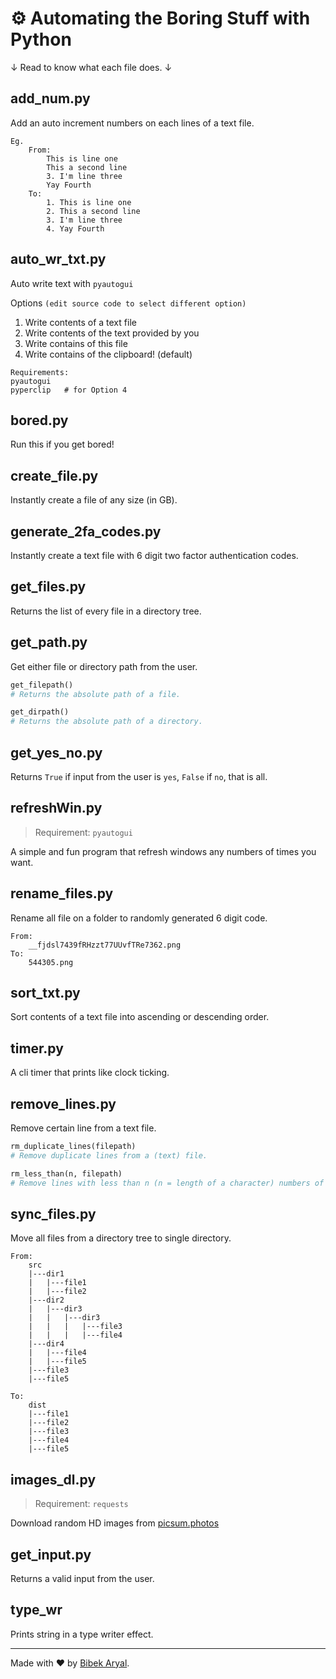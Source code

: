 # ⚙️ Automating the Boring Stuff with Python

↓ Read to know what each file does. ↓

## add_num.py

Add an auto increment numbers on each lines of a text file.

```text
Eg.
    From:
        This is line one
        This a second line
        3. I'm line three
        Yay Fourth
    To:
        1. This is line one
        2. This a second line
        3. I'm line three
        4. Yay Fourth
```

## auto_wr_txt.py

Auto write text with `pyautogui`

Options `(edit source code to select different option)`

1. Write contents of a text file
2. Write contents of the text provided by you
3. Write contains of this file
4. Write contains of the clipboard! (default)

```text
Requirements:
pyautogui
pyperclip   # for Option 4
```

## bored.py

Run this if you get bored!

## create_file.py

Instantly create a file of any size (in GB).

## generate_2fa_codes.py

Instantly create a text file with 6 digit two factor authentication codes.

## get_files.py

Returns the list of every file in a directory tree.

## get_path.py

Get either file or directory path from the user.

```python
get_filepath()
# Returns the absolute path of a file.

get_dirpath()
# Returns the absolute path of a directory.
```

## get_yes_no.py

Returns `True` if input from the user is `yes`, `False` if `no`, that is all.

## refreshWin.py

> Requirement: `pyautogui`

A simple and fun program that refresh windows any numbers of times you want.

## rename_files.py

Rename all file on a folder to randomly generated 6 digit code.

```text
From:
    __fjdsl7439fRHzzt77UUvfTRe7362.png
To:
    544305.png
```

## sort_txt.py

Sort contents of a text file into ascending or descending order.

## timer.py

A cli timer that prints like clock ticking.

## remove_lines.py

Remove certain line from a text file.

```python
rm_duplicate_lines(filepath)
# Remove duplicate lines from a (text) file.

rm_less_than(n, filepath)
# Remove lines with less than n (n = length of a character) numbers of characters from a file.
```

## sync_files.py

Move all files from a directory tree to single directory.

```text
From:
    src
    |---dir1
    |   |---file1
    |   |---file2
    |---dir2
    |   |---dir3
    |   |   |---dir3
    |   |   |   |---file3
    |   |   |   |---file4
    |---dir4
    |   |---file4
    |   |---file5
    |---file3
    |---file5

To:
    dist
    |---file1
    |---file2
    |---file3
    |---file4
    |---file5
```

## images_dl.py

> Requirement: `requests`

Download random HD images from [picsum.photos](https://picsum.photos)

## get_input.py

Returns a valid input from the user.

## type_wr

Prints string in a type writer effect.

---

Made with ❤️ by [Bibek Aryal](https://bibeka.com.np/).
